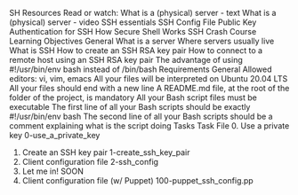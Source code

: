 SH
Resources
Read or watch:
What is a (physical) server - text
What is a (physical) server - video
SSH essentials
SSH Config File
Public Key Authentication for SSH
How Secure Shell Works
SSH Crash Course
Learning Objectives
General
What is a server
Where servers usually live
What is SSH
How to create an SSH RSA key pair
How to connect to a remote host using an SSH RSA key pair
The advantage of using #!/usr/bin/env bash instead of /bin/bash
Requirements
General
Allowed editors: vi, vim, emacs
All your files will be interpreted on Ubuntu 20.04 LTS
All your files should end with a new line
A README.md file, at the root of the folder of the project, is mandatory
All your Bash script files must be executable
The first line of all your Bash scripts should be exactly #!/usr/bin/env bash
The second line of all your Bash scripts should be a comment explaining what is the script doing
Tasks
Task	File
0. Use a private key	0-use_a_private_key
1. Create an SSH key pair	1-create_ssh_key_pair
2. Client configuration file	2-ssh_config
3. Let me in!	SOON
4. Client configuration file (w/ Puppet)	100-puppet_ssh_config.pp
